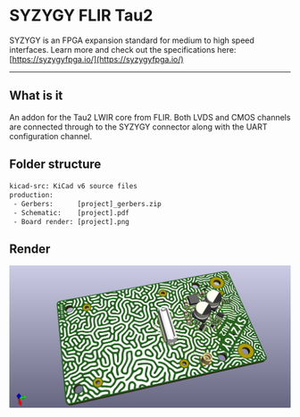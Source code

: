# SYZYGY FLIR Tau2 

SYZYGY is an FPGA expansion standard for medium to high speed interfaces. Learn more and check out the specifications here: [https://syzygyfpga.io/](https://syzygyfpga.io/)

---

## What is it

An addon for the Tau2 LWIR core from FLIR. 
Both LVDS and CMOS channels are connected through to the SYZYGY connector along with the UART configuration channel.


## Folder structure

```
kicad-src: KiCad v6 source files
production:
 - Gerbers:      [project]_gerbers.zip
 - Schematic:    [project].pdf
 - Board render: [project].png
```

## Render

![Render](production/syzygy-flir-tau2.png "Render")